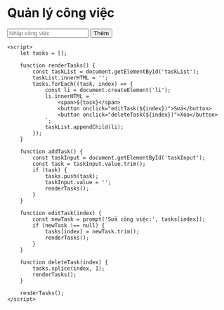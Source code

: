 <!DOCTYPE html>
<html>

<head>
    <title>Quản lý công việc</title>
</head>

<body>
    <h1>Quản lý công việc</h1>
    <input type="text" id="taskInput" placeholder="Nhập công việc">
    <button onclick="addTask()">Thêm</button>
    <ul id="taskList"></ul>

    <script>
        let tasks = [];

        function renderTasks() {
            const taskList = document.getElementById('taskList');
            taskList.innerHTML = '';
            tasks.forEach((task, index) => {
                const li = document.createElement('li');
                li.innerHTML = `
                    <span>${task}</span>
                    <button onclick="editTask(${index})">Sửa</button>
                    <button onclick="deleteTask(${index})">Xóa</button>
                `;
                taskList.appendChild(li);
            });
        }

        function addTask() {
            const taskInput = document.getElementById('taskInput');
            const task = taskInput.value.trim();
            if (task) {
                tasks.push(task);
                taskInput.value = '';
                renderTasks();
            }
        }

        function editTask(index) {
            const newTask = prompt('Sửa công việc:', tasks[index]);
            if (newTask !== null) {
                tasks[index] = newTask.trim();
                renderTasks();
            }
        }

        function deleteTask(index) {
            tasks.splice(index, 1);
            renderTasks();
        }

        renderTasks();
    </script>
</body>

</html>
